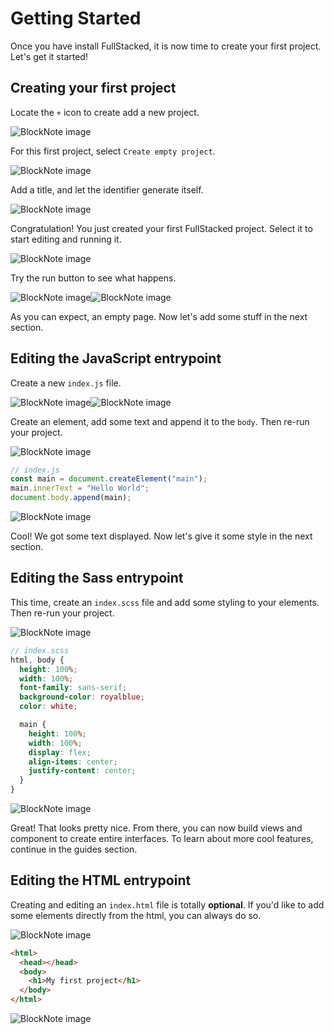 # Getting Started

Once you have install FullStacked, it is now time to create your first project. Let's get it started!

## Creating your first project

Locate the `+` icon to create add a new project.

![BlockNote image](https://files.fullstacked.org/IMG_0525.png)

For this first project, select `Create empty project`.

![BlockNote image](https://files.fullstacked.org/IMG_0526.png)

Add a title, and let the identifier generate itself.

![BlockNote image](https://files.fullstacked.org/Screenshot-2025-02-23-at-10.01.55-AM.png)

Congratulation! You just created your first FullStacked project. Select it to start editing and running it.

![BlockNote image](https://files.fullstacked.org/IMG_0529.png)

Try the run button to see what happens.

![BlockNote image](https://files.fullstacked.org/IMG_0527.png)![BlockNote image](https://files.fullstacked.org/Screenshot-2025-02-23-at-10.02.24-AM.png)

As you can expect, an empty page. Now let's add some stuff in the next section.

## Editing the JavaScript entrypoint

Create a new `index.js` file.

![BlockNote image](https://files.fullstacked.org/IMG_0528.png)![BlockNote image](https://files.fullstacked.org/Screenshot-2025-02-23-at-10.02.42-AM.png)

Create an element, add some text and append it to the `body`. Then re-run your project.

![BlockNote image](https://files.fullstacked.org/Screenshot-2025-02-23-at-10.03.44-AM.png)

```javascript
// index.js
const main = document.createElement("main");
main.innerText = "Hello World";
document.body.append(main);
```

![BlockNote image](https://files.fullstacked.org/Screenshot-2025-02-23-at-10.03.49-AM.png)

Cool! We got some text displayed. Now let's give it some style in the next section.

## Editing the Sass entrypoint

This time, create an `index.scss` file and add some styling to your elements. Then re-run your project.

![BlockNote image](https://files.fullstacked.org/Screenshot-2025-02-23-at-10.05.33-AM.png)

```scss
// index.scss
html, body {
  height: 100%;
  width: 100%;
  font-family: sans-serif;
  background-color: royalblue;
  color: white;

  main {
    height: 100%;
    width: 100%;
    display: flex;
    align-items: center;
    justify-content: center;
  }
}
```

![BlockNote image](https://files.fullstacked.org/Screenshot-2025-02-23-at-10.05.38-AM.png)

Great! That looks pretty nice. From there, you can now build views and component to create entire interfaces. To learn about more cool features, continue in the guides section.

## Editing the HTML entrypoint

Creating and editing an `index.html` file is totally **optional**. If you'd like to add some elements directly from the html, you can always do so.

![BlockNote image](https://files.fullstacked.org/Screenshot-2025-02-23-at-10.06.14-AM.png)

```html
<html>
  <head></head>
  <body>
    <h1>My first project</h1>
  </body>
</html>
```

![BlockNote image](https://files.fullstacked.org/Screenshot-2025-02-23-at-10.06.24-AM.png)
